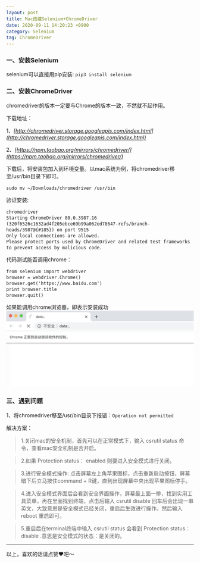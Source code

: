 ```yaml
---
layout: post
title: Mac搭建Selenium+ChromeDriver
date: 2020-09-11 14:20:23 +0900
category: Selenium
tag: ChromeDriver
---
```

### 一、安装Selenium
selenium可以直接用pip安装:   `pip3 install selenium`

### 二、安装ChromeDriver
chromedriver的版本一定要与Chrome的版本一致，不然就不起作用。

下载地址：

1、*[http://chromedriver.storage.googleapis.com/index.html](http://chromedriver.storage.googleapis.com/index.html)*

2、*[https://npm.taobao.org/mirrors/chromedriver/](https://npm.taobao.org/mirrors/chromedriver/)*

下载后，将安装包加入到环境变量。以mac系统为例，将chromedriver移至/usr/bin目录下即可。
```
sudo mv ~/Downloads/chromedriver /usr/bin
```
验证安装:
```
chromedriver
Starting ChromeDriver 80.0.3987.16 (320f6526c1632ad4f205ebce69b99a062ed78647-refs/branch-heads/3987@{#185}) on port 9515
Only local connections are allowed.
Please protect ports used by ChromeDriver and related test frameworks to prevent access by malicious code.
```
代码测试能否调用chrome：
```
from selenium import webdriver
browser = webdriver.Chrome()
browser.get('https://www.baidu.com')
print browser.title
browser.quit()
```
如果能调用chrome浏览器，即表示安装成功![chromedriver](/assets/img/cc/chromedriver.png)


### 三、遇到问题
1、将chromedriver移至/usr/bin目录下报错：`Operation not permitted`

解决方案：

>1.关闭mac的安全机制，首先可以在正常模式下，输入 csrutil status 命令，查看mac安全机制是否开启。

>2.如果 Protection status： enabled 则要进入安全模式进行关闭。

>3.进行安全模式操作: 点击屏幕左上角苹果图标，点击重新启动按钮，屏幕暗下后立马按住command + R键，直到出现屏幕中央出现苹果图标停手。

>4.进入安全模式界面后会看到安全界面操作，屏幕最上面一排，找到实用工具菜单，再在里面找到终端，点击后输入 csrutil disable 回车后会出现一串英文，大致意思是安全模式已经关闭，重启后生效进行操作。然后输入 reboot 重启即可。

>5.重启后在terminal终端中输入 csrutil status 会看到
Protection status：disable .意思是安全模式的状态：是关闭的。


----
以上，喜欢的话请点赞❤️吧～
